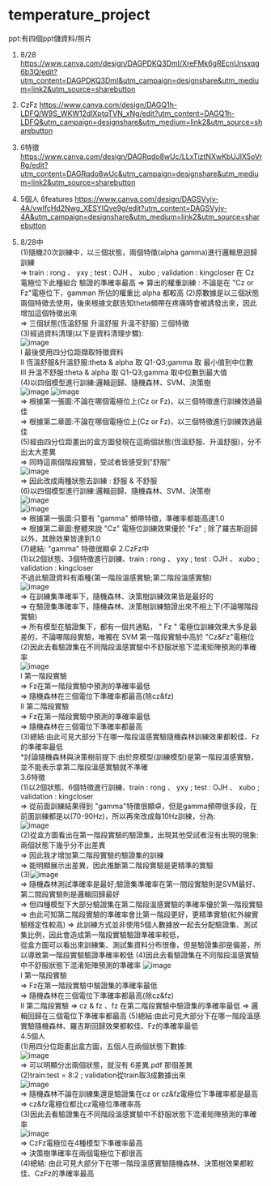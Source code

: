 # temperature_project
ppt:有四個ppt儲資料/照片
1. 8/28 https://www.canva.com/design/DAGPDKQ3DmI/XreFMk6gREcnUnsxqg6b3Q/edit?utm_content=DAGPDKQ3DmI&utm_campaign=designshare&utm_medium=link2&utm_source=sharebutton
2. CzFz https://www.canva.com/design/DAGQ1h-LDFQ/W9S_WKW12dlXptqTVN_xNg/edit?utm_content=DAGQ1h-LDFQ&utm_campaign=designshare&utm_medium=link2&utm_source=sharebutton
3. 6特徵 https://www.canva.com/design/DAGRqdo8wUc/LLxTiztNXwKbUJlX5oVrRg/edit?utm_content=DAGRqdo8wUc&utm_campaign=designshare&utm_medium=link2&utm_source=sharebutton
4. 5個人 6features https://www.canva.com/design/DAGSVyjv-4A/vwIfcHd2Nwg_XESYIQve9g/edit?utm_content=DAGSVyjv-4A&utm_campaign=designshare&utm_medium=link2&utm_source=sharebutton

1. 8/28中  
   (1)隨機20次訓練中，以三個狀態，兩個特徵(alpha gamma)進行邏輯思迴歸訓練  
      => train : rong 、 yxy ; test : OJH 、 xubo ; validation : kingcloser
         在 Cz 電極位下此種組合 驗證的準確率最高
      => 算出的權重訓練 : 不論是在 "Cz or Fz"電極位下，gamman 所佔的權重比 alpha 都較高 
   (2)原數據是以三個狀態兩個特徵去使用，後來根據文獻告知theta頻帶在疼痛時會被誘發出來，因此增加這個特徵出來  
      => 三個狀態(恆溫舒服 升溫舒服 升溫不舒服) 三個特徵  
   (3)經過資料清理(以下是資料清理步驟):  
      ![image](https://github.com/user-attachments/assets/ff23ca12-9bd4-442f-9422-42ba13365adf)  
      I 最後使用四分位距擷取特徵資料  
      II 恆溫舒服&升溫舒服:theta & alpha 取 Q1-Q3;gamma 取 最小值到中位數  
      III 升溫不舒服:theta & alpha 取 Q1-Q3;gamma 取中位數到最大值  
   (4)以四個模型進行訓練:邏輯迴歸、隨機森林、SVM、決策樹  
      ![image](https://github.com/user-attachments/assets/333b4b23-bb43-49fa-bb0d-9e5eb9404446)
      ![image](https://github.com/user-attachments/assets/fe393a13-7e81-4697-96d6-3b093e0056d8)  
      => 根據第一張圖:不論在哪個電極位上(Cz or Fz)，以三個特徵進行訓練效過最佳  
      => 根據第二章圖:不論在哪個電極位上(Cz or Fz)，以三個特徵進行訓練效過最佳  
   (5)經由四分位距畫出的盒方圖發現在這兩個狀態(恆溫舒服、升溫舒服)，分不出太大差異  
      => 同時這兩個階段實驗，受試者皆感受到"舒服"  
      ![image](https://github.com/user-attachments/assets/85623a3d-e489-4db7-ac74-73808ab1abfb)  
      => 因此改成兩種狀態去訓練 : 舒服 & 不舒服  
   (6)以四個模型進行訓練:邏輯迴歸、隨機森林、SVM、決策樹  
      ![image](https://github.com/user-attachments/assets/7307b540-2ef3-4a18-8271-7a4ed79afa52)  
      ![image](https://github.com/user-attachments/assets/a201dfb4-8275-4ff0-be92-53afb21aa233)  
      => 根據第一張圖:只要有 "gamma" 頻帶特徵，準確率都能高達1.0  
      => 根據第二章圖:整體來說 "Cz" 電極位訓練效果優於 "Fz" ; 除了羅吉斯迴歸以外，其餘效果皆達到1.0  
   (7)總結: "gamma" 特徵很顯卓
2.CzFz中  
  (1)以2個狀態、3個特徵進行訓練、train : rong 、 yxy ; test : OJH 、 xubo ; validation : kingcloser  
     不過此驗證資料有兩種(第一階段溫感實驗;第二階段溫感實驗)  
     ![image](https://github.com/user-attachments/assets/694b4db4-eb05-4e48-8160-a15c924e7754)  
     => 在訓練集準確率下，隨機森林、決策樹訓練效果皆是最好的  
     => 在驗證集準確率下，隨機森林、決策樹訓練驗證出來不相上下(不論哪階段實驗)  
     => 所有模型在驗證集下，都有一個共通點， " Fz " 電極位訓練效果大多是最差的，不論哪階段實驗，唯獨在 SVM 第一階段實驗中高於 "Cz&Fz"電極位  
   (2)因此去看驗證集在不同階段溫感實驗中不舒服狀態下混淆矩陣預測的準確率  
      ![image](https://github.com/user-attachments/assets/4912ebc2-5e0a-4982-b98f-d6aa5205e1ca)  
      I 第一階段實驗  
        => Fz在第一階段實驗中預測的準確率最低  
        => 隨機森林在三個電位下準確率都最高(除cz&fz)  
      II 第二階段實驗  
         => Fz在第一階段實驗中預測的準確率最低  
         => 隨機森林在三個電位下準確率都最高  
   (3)總結:由此可見大部分下在哪一階段溫感實驗隨機森林訓練效果都較佳、Fz的準確率最低  
      *討論隨機森林與決策樹前提下:由於原模型(訓練模型)是第一階段溫感實驗，並不能表示拿第二階段溫感實驗就不準確  
3.6特徵  
   (1)以2個狀態、6個特徵進行訓練、train : rong 、 yxy ; test : OJH 、 xubo ; validation : kingcloser  
      => 從前面訓練結果得到 "gamma"特徵很顯卓，但是gamma頻帶很多段，在前面訓練都是以(70-90Hz)，所以再來改成每10Hz訓練，分為:  
      ![image](https://github.com/user-attachments/assets/a7256197-802c-4a70-9b84-7d086eb0bf96)  
   (2)從盒方圖看出在第一階段實驗的驗證集，出現其他受試者沒有出現的現象:兩個狀態下幾乎分不出差異  
      => 因此我才增加第二階段實驗的驗證集的訓練  
      => 能明顯展示出差異，因此推斷第二階段實驗是更精準的實驗  
   (3)![image](https://github.com/user-attachments/assets/6b946856-6cb3-41ef-90d9-81b66fc77065)  
      => 隨機森林測試準確率是最好;驗證集準確率在第一間段實驗則是SVM最好、第二間段實驗則是邏輯回歸最好  
      => 但四種模型下大部分驗證集在第二階段溫感實驗的準確率優於第一階段實驗
      => 由此可知第二階段實驗的準確率會比第一階段更好，更精準實驗(紅外線實驗穩定性較高)
      => 此訓練方式並非使用5個人數據放一起去分配驗證集、測試集比例，因此會造成第一階段實驗驗證準確率較低，  
         從盒方圖可以看出來訓練集、測試集資料分布很像，但是驗證集卻是偏差，所以導致第一階段實驗驗證準確率較低
   (4)因此去看驗證集在不同階段溫感實驗中不舒服狀態下混淆矩陣預測的準確率
      ![image](https://github.com/user-attachments/assets/49e2e594-0153-4690-8483-c767dfe272c4)  
      I 第一階段實驗  
        => Fz在第一階段實驗中驗證集的準確率最低  
        => 隨機森林在三個電位下準確率都最高(除cz&fz)  
      II 第二階段實驗
         => cz & fz 、fz 在第二階段實驗中驗證集的準確率最低
         => 邏輯回歸在三個電位下準確率都最高
   (5)總結:由此可見大部分下在哪一階段溫感實驗隨機森林、羅吉斯回歸效果都較佳、Fz的準確率最低  
4.5個人  
   (1)用四分位距畫出盒方圖，五個人在兩個狀態下數據:  
   ![image](https://github.com/user-attachments/assets/9797c586-ab1a-41d3-ad14-d2589e42ee1b)  
   => 可以明顯分出兩個狀態，就沒有 6差異.pdf 那個差異  
   (2)train:test = 8:2 ; validation從train取3成數據出來  
   ![image](https://github.com/user-attachments/assets/d6dd4016-4cf6-49a6-be54-6429c7083e90)  
   => 隨機森林不論在訓練集還是驗證集在cz or cz&fz電極位下準確率都是最高  
   => cz&fz電極位都比cz電極位準確率高  
   (3)因此去看驗證集在不同階段溫感實驗中不舒服狀態下混淆矩陣預測的準確率  
      ![image](https://github.com/user-attachments/assets/d89a7ebf-eb9f-4036-9533-d35f5503f535)  
      => CzFz電極位在4種模型下準確率最高  
      => 決策樹準確率在兩個電極位下都很高  
   (4)總結: 由此可見大部分下在哪一階段溫感實驗隨機森林、決策樹效果都較佳、CzFz的準確率最高  




   
   

   


 
    


      




